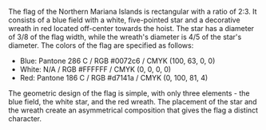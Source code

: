 The flag of the Northern Mariana Islands is rectangular with a ratio of 2:3. It consists of a blue field with a white, five-pointed star and a decorative wreath in red located off-center towards the hoist. The star has a diameter of 3/8 of the flag width, while the wreath's diameter is 4/5 of the star's diameter. The colors of the flag are specified as follows: 
- Blue: Pantone 286 C / RGB #0072c6 / CMYK (100, 63, 0, 0) 
- White: N/A / RGB #FFFFFF / CMYK (0, 0, 0, 0) 
- Red: Pantone 186 C / RGB #d7141a / CMYK (0, 100, 81, 4)

The geometric design of the flag is simple, with only three elements - the blue field, the white star, and the red wreath. The placement of the star and the wreath create an asymmetrical composition that gives the flag a distinct character.